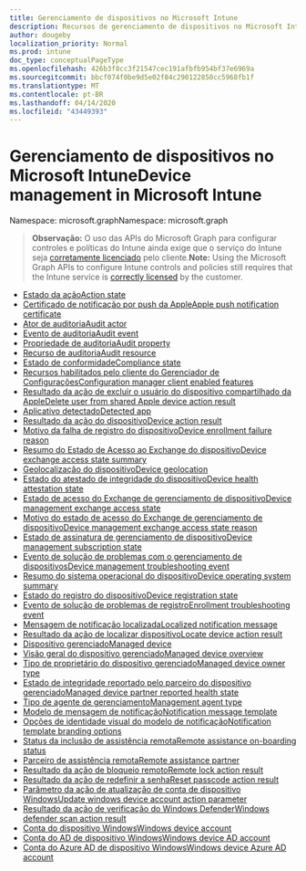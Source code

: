 ```yaml
---
title: Gerenciamento de dispositivos no Microsoft Intune
description: Recursos de gerenciamento de dispositivos no Microsoft Intune
author: dougeby
localization_priority: Normal
ms.prod: intune
doc_type: conceptualPageType
ms.openlocfilehash: 426b3f8cc3f21547cec191afbfb954bf37e6969a
ms.sourcegitcommit: bbcf074f0be9d5e02f84c290122850cc5968fb1f
ms.translationtype: MT
ms.contentlocale: pt-BR
ms.lasthandoff: 04/14/2020
ms.locfileid: "43449393"
---
```

# <a name="device-management-in-microsoft-intune"></a><span data-ttu-id="5da31-103">Gerenciamento de dispositivos no Microsoft Intune</span><span class="sxs-lookup"><span data-stu-id="5da31-103">Device management in Microsoft Intune</span></span>

<span data-ttu-id="5da31-104">Namespace: microsoft.graph</span><span class="sxs-lookup"><span data-stu-id="5da31-104">Namespace: microsoft.graph</span></span>

> <span data-ttu-id="5da31-105">**Observação:** O uso das APIs do Microsoft Graph para configurar controles e políticas do Intune ainda exige que o serviço do Intune seja [corretamente licenciado](https://www.microsoft.com/en-us/cloud-platform/microsoft-intune-pricing) pelo cliente.</span><span class="sxs-lookup"><span data-stu-id="5da31-105">**Note:** Using the Microsoft Graph APIs to configure Intune controls and policies still requires that the Intune service is [correctly licensed](https://www.microsoft.com/en-us/cloud-platform/microsoft-intune-pricing) by the customer.</span></span>

- [<span data-ttu-id="5da31-106">Estado da ação</span><span class="sxs-lookup"><span data-stu-id="5da31-106">Action state</span></span>](intune-devices-actionstate.md)
- [<span data-ttu-id="5da31-107">Certificado de notificação por push da Apple</span><span class="sxs-lookup"><span data-stu-id="5da31-107">Apple push notification certificate</span></span>](intune-devices-applepushnotificationcertificate.md)
- [<span data-ttu-id="5da31-108">Ator de auditoria</span><span class="sxs-lookup"><span data-stu-id="5da31-108">Audit actor</span></span>](intune-auditing-auditactor.md)
- [<span data-ttu-id="5da31-109">Evento de auditoria</span><span class="sxs-lookup"><span data-stu-id="5da31-109">Audit event</span></span>](intune-auditing-auditevent.md)
- [<span data-ttu-id="5da31-110">Propriedade de auditoria</span><span class="sxs-lookup"><span data-stu-id="5da31-110">Audit property</span></span>](intune-auditing-auditproperty.md)
- [<span data-ttu-id="5da31-111">Recurso de auditoria</span><span class="sxs-lookup"><span data-stu-id="5da31-111">Audit resource</span></span>](intune-auditing-auditresource.md)
- [<span data-ttu-id="5da31-112">Estado de conformidade</span><span class="sxs-lookup"><span data-stu-id="5da31-112">Compliance state</span></span>](intune-devices-compliancestate.md)
- [<span data-ttu-id="5da31-113">Recursos habilitados pelo cliente do Gerenciador de Configurações</span><span class="sxs-lookup"><span data-stu-id="5da31-113">Configuration manager client enabled features</span></span>](intune-devices-configurationmanagerclientenabledfeatures.md)
- [<span data-ttu-id="5da31-114">Resultado da ação de excluir o usuário do dispositivo compartilhado da Apple</span><span class="sxs-lookup"><span data-stu-id="5da31-114">Delete user from shared Apple device action result</span></span>](intune-devices-deleteuserfromsharedappledeviceactionresult.md)
- [<span data-ttu-id="5da31-115">Aplicativo detectado</span><span class="sxs-lookup"><span data-stu-id="5da31-115">Detected app</span></span>](intune-devices-detectedapp.md)
- [<span data-ttu-id="5da31-116">Resultado da ação do dispositivo</span><span class="sxs-lookup"><span data-stu-id="5da31-116">Device action result</span></span>](intune-devices-deviceactionresult.md)
- [<span data-ttu-id="5da31-117">Motivo da falha de registro do dispositivo</span><span class="sxs-lookup"><span data-stu-id="5da31-117">Device enrollment failure reason</span></span>](intune-troubleshooting-deviceenrollmentfailurereason.md)
- [<span data-ttu-id="5da31-118">Resumo do Estado de Acesso ao Exchange do dispositivo</span><span class="sxs-lookup"><span data-stu-id="5da31-118">Device exchange access state summary</span></span>](intune-devices-deviceexchangeaccessstatesummary.md)
- [<span data-ttu-id="5da31-119">Geolocalização do dispositivo</span><span class="sxs-lookup"><span data-stu-id="5da31-119">Device geolocation</span></span>](intune-devices-devicegeolocation.md)
- [<span data-ttu-id="5da31-120">Estado do atestado de integridade do dispositivo</span><span class="sxs-lookup"><span data-stu-id="5da31-120">Device health attestation state</span></span>](intune-devices-devicehealthattestationstate.md)
- [<span data-ttu-id="5da31-121">Estado de acesso do Exchange de gerenciamento de dispositivo</span><span class="sxs-lookup"><span data-stu-id="5da31-121">Device management exchange access state</span></span>](intune-devices-devicemanagementexchangeaccessstate.md)
- [<span data-ttu-id="5da31-122">Motivo do estado de acesso do Exchange de gerenciamento de dispositivo</span><span class="sxs-lookup"><span data-stu-id="5da31-122">Device management exchange access state reason</span></span>](intune-devices-devicemanagementexchangeaccessstatereason.md)
- [<span data-ttu-id="5da31-123">Estado de assinatura de gerenciamento de dispositivo</span><span class="sxs-lookup"><span data-stu-id="5da31-123">Device management subscription state</span></span>](intune-devices-devicemanagementsubscriptionstate.md)
- [<span data-ttu-id="5da31-124">Evento de solução de problemas com o gerenciamento de dispositivos</span><span class="sxs-lookup"><span data-stu-id="5da31-124">Device management troubleshooting event</span></span>](intune-troubleshooting-devicemanagementtroubleshootingevent.md)
- [<span data-ttu-id="5da31-125">Resumo do sistema operacional do dispositivo</span><span class="sxs-lookup"><span data-stu-id="5da31-125">Device operating system summary</span></span>](intune-devices-deviceoperatingsystemsummary.md)
- [<span data-ttu-id="5da31-126">Estado do registro do dispositivo</span><span class="sxs-lookup"><span data-stu-id="5da31-126">Device registration state</span></span>](intune-devices-deviceregistrationstate.md)
- [<span data-ttu-id="5da31-127">Evento de solução de problemas de registro</span><span class="sxs-lookup"><span data-stu-id="5da31-127">Enrollment troubleshooting event</span></span>](intune-troubleshooting-enrollmenttroubleshootingevent.md)
- [<span data-ttu-id="5da31-128">Mensagem de notificação localizada</span><span class="sxs-lookup"><span data-stu-id="5da31-128">Localized notification message</span></span>](intune-notification-localizednotificationmessage.md)
- [<span data-ttu-id="5da31-129">Resultado da ação de localizar dispositivo</span><span class="sxs-lookup"><span data-stu-id="5da31-129">Locate device action result</span></span>](intune-devices-locatedeviceactionresult.md)
- [<span data-ttu-id="5da31-130">Dispositivo gerenciado</span><span class="sxs-lookup"><span data-stu-id="5da31-130">Managed device</span></span>](intune-devices-manageddevice.md)
- [<span data-ttu-id="5da31-131">Visão geral do dispositivo gerenciado</span><span class="sxs-lookup"><span data-stu-id="5da31-131">Managed device overview</span></span>](intune-devices-manageddeviceoverview.md)
- [<span data-ttu-id="5da31-132">Tipo de proprietário do dispositivo gerenciado</span><span class="sxs-lookup"><span data-stu-id="5da31-132">Managed device owner type</span></span>](intune-devices-manageddeviceownertype.md)
- [<span data-ttu-id="5da31-133">Estado de integridade reportado pelo parceiro do dispositivo gerenciado</span><span class="sxs-lookup"><span data-stu-id="5da31-133">Managed device partner reported health state</span></span>](intune-devices-manageddevicepartnerreportedhealthstate.md)
- [<span data-ttu-id="5da31-134">Tipo de agente de gerenciamento</span><span class="sxs-lookup"><span data-stu-id="5da31-134">Management agent type</span></span>](intune-devices-managementagenttype.md)
- [<span data-ttu-id="5da31-135">Modelo de mensagem de notificação</span><span class="sxs-lookup"><span data-stu-id="5da31-135">Notification message template</span></span>](intune-notification-notificationmessagetemplate.md)
- [<span data-ttu-id="5da31-136">Opções de identidade visual do modelo de notificação</span><span class="sxs-lookup"><span data-stu-id="5da31-136">Notification template branding options</span></span>](intune-notification-notificationtemplatebrandingoptions.md)
- [<span data-ttu-id="5da31-137">Status da inclusão de assistência remota</span><span class="sxs-lookup"><span data-stu-id="5da31-137">Remote assistance on-boarding status</span></span>](intune-remoteassistance-remoteassistanceonboardingstatus.md)
- [<span data-ttu-id="5da31-138">Parceiro de assistência remota</span><span class="sxs-lookup"><span data-stu-id="5da31-138">Remote assistance partner</span></span>](intune-remoteassistance-remoteassistancepartner.md)
- [<span data-ttu-id="5da31-139">Resultado da ação de bloqueio remoto</span><span class="sxs-lookup"><span data-stu-id="5da31-139">Remote lock action result</span></span>](intune-devices-remotelockactionresult.md)
- [<span data-ttu-id="5da31-140">Resultado da ação de redefinir a senha</span><span class="sxs-lookup"><span data-stu-id="5da31-140">Reset passcode action result</span></span>](intune-devices-resetpasscodeactionresult.md)
- [<span data-ttu-id="5da31-141">Parâmetro da ação de atualização de conta de dispositivo Windows</span><span class="sxs-lookup"><span data-stu-id="5da31-141">Update windows device account action parameter</span></span>](intune-devices-updatewindowsdeviceaccountactionparameter.md)
- [<span data-ttu-id="5da31-142">Resultado da ação de verificação do Windows Defender</span><span class="sxs-lookup"><span data-stu-id="5da31-142">Windows defender scan action result</span></span>](intune-devices-windowsdefenderscanactionresult.md)
- [<span data-ttu-id="5da31-143">Conta do dispositivo Windows</span><span class="sxs-lookup"><span data-stu-id="5da31-143">Windows device account</span></span>](intune-devices-windowsdeviceaccount.md)
- [<span data-ttu-id="5da31-144">Conta do AD de dispositivo Windows</span><span class="sxs-lookup"><span data-stu-id="5da31-144">Windows device AD account</span></span>](intune-devices-windowsdeviceadaccount.md)
- [<span data-ttu-id="5da31-145">Conta do Azure AD de dispositivo Windows</span><span class="sxs-lookup"><span data-stu-id="5da31-145">Windows device Azure AD account</span></span>](intune-devices-windowsdeviceazureadaccount.md)




